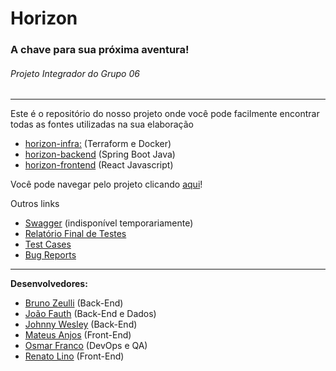 # Horizon
### A chave para sua próxima aventura!
###### Projeto Integrador do Grupo 06

---

Este é o repositório do nosso projeto onde você pode facilmente encontrar todas as fontes utilizadas na sua elaboração

* [horizon-infra:](https://github.com/osmarfranco/horizon/tree/main/horizon-infra) (Terraform e Docker)
* [horizon-backend](https://github.com/osmarfranco/horizon/tree/main/horizon-backend) (Spring Boot Java)
* [horizon-frontend](https://github.com/osmarfranco/horizon/tree/main/horizon-frontend) (React Javascript)

Você pode navegar pelo projeto clicando [aqui](http://ec2-15-229-106-147.sa-east-1.compute.amazonaws.com/)!

Outros links

* [Swagger](http://ec2-18-229-147-136.sa-east-1.compute.amazonaws.com:8080/swagger-ui/index.html) (indisponível temporariamente)
* [Relatório Final de Testes](https://docs.google.com/spreadsheets/d/1sVgvjnpQ6xAU1j4CorqKPzAoVLyUgqG8A-dkysGH5Ls/edit?usp=sharing)
* [Test Cases](https://docs.google.com/spreadsheets/d/1onmnajh2VOEMkwpNQWddrUdWIDQUd2aScGfDeD8mVA4/edit?usp=sharing)
* [Bug Reports](https://docs.google.com/spreadsheets/d/16v_D9GjAOWFQHdLJf3gSJQRk74l_Eip-YglRs39nxxM/edit?usp=sharing)
 
---

**Desenvolvedores:**

* [Bruno Zeulli](https://www.linkedin.com/in/brunozeulli/) (Back-End)
* [João Fauth](https://www.linkedin.com/in/jo%C3%A3o-fauth-62b961223/) (Back-End e Dados)
* [Johnny Wesley](https://www.linkedin.com/in/johnny-wesley-contact/) (Back-End)
* [Mateus Anjos](https://www.linkedin.com/in/mateus-anjosdefaria/) (Front-End)
* [Osmar Franco](https://www.linkedin.com/in/osmarfranco/) (DevOps e QA)
* [Renato Lino](https://www.linkedin.com/in/renatolinobarros/) (Front-End)
